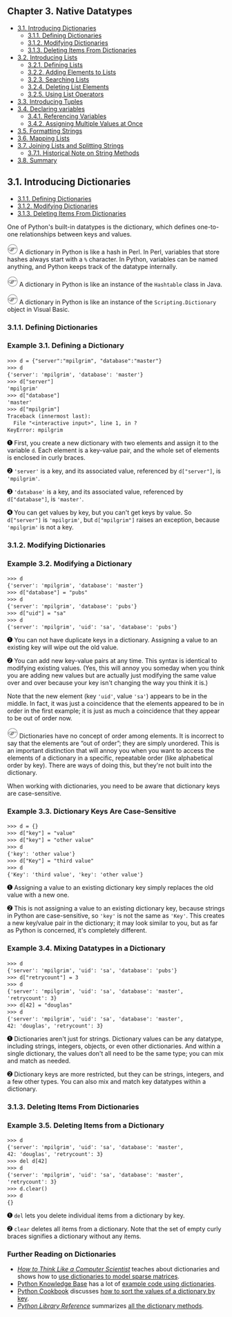 

Chapter 3. Native Datatypes
---------------------------

-   [3.1. Introducing Dictionaries](index.html#odbchelper.dict)
    -   [3.1.1. Defining Dictionaries](index.html#d0e5174)
    -   [3.1.2. Modifying Dictionaries](index.html#d0e5269)
    -   [3.1.3. Deleting Items From Dictionaries](index.html#d0e5450)
-   [3.2. Introducing Lists](lists.html)
    -   [3.2.1. Defining Lists](lists.html#d0e5623)
    -   [3.2.2. Adding Elements to Lists](lists.html#d0e5887)
    -   [3.2.3. Searching Lists](lists.html#d0e6115)
    -   [3.2.4. Deleting List Elements](lists.html#d0e6277)
    -   [3.2.5. Using List Operators](lists.html#d0e6392)
-   [3.3. Introducing Tuples](tuples.html)
-   [3.4. Declaring variables](declaring_variables.html)
    -   [3.4.1. Referencing Variables](declaring_variables.html#d0e6873)
    -   [3.4.2. Assigning Multiple Values at
        Once](declaring_variables.html#odbchelper.multiassign)
-   [3.5. Formatting Strings](formatting_strings.html)
-   [3.6. Mapping Lists](mapping_lists.html)
-   [3.7. Joining Lists and Splitting Strings](joining_lists.html)
    -   [3.7.1. Historical Note on String
        Methods](joining_lists.html#d0e7982)
-   [3.8. Summary](summary.html)

3.1. Introducing Dictionaries
-----------------------------

-   [3.1.1. Defining Dictionaries](index.html#d0e5174)
-   [3.1.2. Modifying Dictionaries](index.html#d0e5269)
-   [3.1.3. Deleting Items From Dictionaries](index.html#d0e5450)

One of Python's built-in datatypes is the dictionary, which defines
one-to-one relationships between keys and values.


![Note](../images/note.png) 
A dictionary in Python is like a hash in Perl. In Perl, variables that store hashes always start with a `%` character. In Python, variables can be named anything, and Python keeps track of the datatype internally. 


![Note](../images/note.png) 
A dictionary in Python is like an instance of the `Hashtable` class in Java. 


![Note](../images/note.png) 
A dictionary in Python is like an instance of the `Scripting.Dictionary` object in Visual Basic. 

### 3.1.1. Defining Dictionaries

### Example 3.1. Defining a Dictionary

    >>> d = {"server":"mpilgrim", "database":"master"} 
    >>> d
    {'server': 'mpilgrim', 'database': 'master'}
    >>> d["server"]                                    
    'mpilgrim'
    >>> d["database"]                                  
    'master'
    >>> d["mpilgrim"]                                  
    Traceback (innermost last):
      File "<interactive input>", line 1, in ?
    KeyError: mpilgrim



[![1](../images/callouts/1.png)](#odbchelper.dict.1.1) First, you create a new dictionary with two elements and assign it to the variable `d`. Each element is a key-value pair, and the whole set of elements is enclosed in curly braces. 

[![2](../images/callouts/2.png)](#odbchelper.dict.1.2) `'server'` is a key, and its associated value, referenced by `d["server"]`, is `'mpilgrim'`. 

[![3](../images/callouts/3.png)](#odbchelper.dict.1.3) `'database'` is a key, and its associated value, referenced by `d["database"]`, is `'master'`. 

[![4](../images/callouts/4.png)](#odbchelper.dict.1.4) You can get values by key, but you can't get keys by value. So `d["server"]` is `'mpilgrim'`, but `d["mpilgrim"]` raises an exception, because `'mpilgrim'` is not a key. 

### 3.1.2. Modifying Dictionaries

### Example 3.2. Modifying a Dictionary

    >>> d
    {'server': 'mpilgrim', 'database': 'master'}
    >>> d["database"] = "pubs" 
    >>> d
    {'server': 'mpilgrim', 'database': 'pubs'}
    >>> d["uid"] = "sa"        
    >>> d
    {'server': 'mpilgrim', 'uid': 'sa', 'database': 'pubs'}



[![1](../images/callouts/1.png)](#odbchelper.dict.2.1) You can not have duplicate keys in a dictionary. Assigning a value to an existing key will wipe out the old value. 

[![2](../images/callouts/2.png)](#odbchelper.dict.2.2) You can add new key-value pairs at any time. This syntax is identical to modifying existing values. (Yes, this will annoy you someday when you think you are adding new values but are actually just modifying the same value over and over because your key isn't changing the way you think it is.) 

Note that the new element (key `'uid'`, value `'sa'`) appears to be in
the middle. In fact, it was just a coincidence that the elements
appeared to be in order in the first example; it is just as much a
coincidence that they appear to be out of order now.


![Note](../images/note.png) 
Dictionaries have no concept of order among elements. It is incorrect to say that the elements are “out of order”; they are simply unordered. This is an important distinction that will annoy you when you want to access the elements of a dictionary in a specific, repeatable order (like alphabetical order by key). There are ways of doing this, but they're not built into the dictionary. 

When working with dictionaries, you need to be aware that dictionary
keys are case-sensitive.

### Example 3.3. Dictionary Keys Are Case-Sensitive

    >>> d = {}
    >>> d["key"] = "value"
    >>> d["key"] = "other value" 
    >>> d
    {'key': 'other value'}
    >>> d["Key"] = "third value" 
    >>> d
    {'Key': 'third value', 'key': 'other value'}



[![1](../images/callouts/1.png)](#odbchelper.dict.5.1) Assigning a value to an existing dictionary key simply replaces the old value with a new one. 

[![2](../images/callouts/2.png)](#odbchelper.dict.5.2) This is not assigning a value to an existing dictionary key, because strings in Python are case-sensitive, so `'key'` is not the same as `'Key'`. This creates a new key/value pair in the dictionary; it may look similar to you, but as far as Python is concerned, it's completely different. 

### Example 3.4. Mixing Datatypes in a Dictionary

    >>> d
    {'server': 'mpilgrim', 'uid': 'sa', 'database': 'pubs'}
    >>> d["retrycount"] = 3 
    >>> d
    {'server': 'mpilgrim', 'uid': 'sa', 'database': 'master', 'retrycount': 3}
    >>> d[42] = "douglas"   
    >>> d
    {'server': 'mpilgrim', 'uid': 'sa', 'database': 'master',
    42: 'douglas', 'retrycount': 3}



[![1](../images/callouts/1.png)](#odbchelper.dict.3.1) Dictionaries aren't just for strings. Dictionary values can be any datatype, including strings, integers, objects, or even other dictionaries. And within a single dictionary, the values don't all need to be the same type; you can mix and match as needed. 

[![2](../images/callouts/2.png)](#odbchelper.dict.3.2) Dictionary keys are more restricted, but they can be strings, integers, and a few other types. You can also mix and match key datatypes within a dictionary. 

### 3.1.3. Deleting Items From Dictionaries

### Example 3.5. Deleting Items from a Dictionary

    >>> d
    {'server': 'mpilgrim', 'uid': 'sa', 'database': 'master',
    42: 'douglas', 'retrycount': 3}
    >>> del d[42] 
    >>> d
    {'server': 'mpilgrim', 'uid': 'sa', 'database': 'master', 'retrycount': 3}
    >>> d.clear() 
    >>> d
    {}



[![1](../images/callouts/1.png)](#odbchelper.dict.4.1) `del` lets you delete individual items from a dictionary by key. 

[![2](../images/callouts/2.png)](#odbchelper.dict.4.2) `clear` deletes all items from a dictionary. Note that the set of empty curly braces signifies a dictionary without any items. 

### Further Reading on Dictionaries

-   [*How to Think Like a Computer
    Scientist*](http://www.ibiblio.org/obp/thinkCSpy/ "Python book for computer science majors")
    teaches about dictionaries and shows how to [use dictionaries to
    model sparse
    matrices](http://www.ibiblio.org/obp/thinkCSpy/chap10.htm).
-   [Python Knowledge
    Base](http://www.faqts.com/knowledge-base/index.phtml/fid/199/) has
    a lot of [example code using
    dictionaries](http://www.faqts.com/knowledge-base/index.phtml/fid/541).
-   [Python
    Cookbook](http://www.activestate.com/ASPN/Python/Cookbook/ "growing archive of annotated code samples")
    discusses [how to sort the values of a dictionary by
    key](http://www.activestate.com/ASPN/Python/Cookbook/Recipe/52306).
-   [*Python Library Reference*](http://www.python.org/doc/current/lib/)
    summarizes [all the dictionary
    methods](http://www.python.org/doc/current/lib/typesmapping.html).

  

